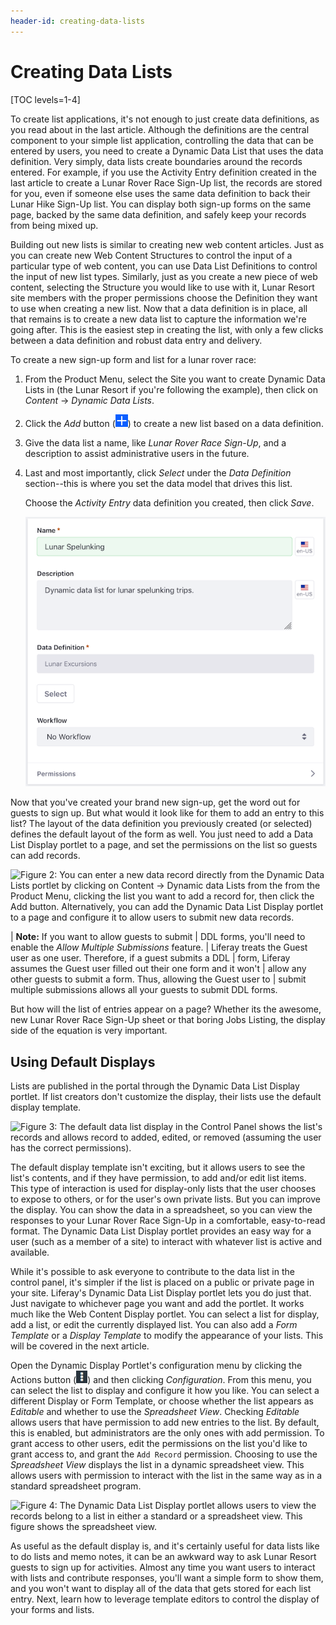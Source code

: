 ```yaml
---
header-id: creating-data-lists
---
```


# Creating Data Lists

[TOC levels=1-4]

<!-- Update Screen shots to Lunar Resort example -->

To create list applications, it's not enough to just create data definitions, as
you read about in the last article. Although the definitions are the central
component to your simple list application, controlling the data that can be
entered by users, you need to create a Dynamic Data List that uses the data
definition. Very simply, data lists create boundaries around the records
entered. For example, if you use the Activity Entry definition created in the
last article to create a Lunar Rover Race Sign-Up list, the records are stored
for you, even if someone else uses the same data definition to back their Lunar
Hike Sign-Up list. You can display both sign-up forms on the same page, backed
by the same data definition, and safely keep your records from being mixed up.

Building out new lists is similar to creating new web content articles. Just as
you can create new Web Content Structures to control the input of a particular
type of web content, you can use Data List Definitions to control the input of
new list types. Similarly, just as you create a new piece of web content,
selecting the Structure you would like to use with it, Lunar Resort site members
with the proper permissions choose the Definition they want to use when creating
a new list. Now that a data definition is in place, all that remains is to
create a new data list to capture the information we're going after. This is the
easiest step in creating the list, with only a few clicks between a data
definition and robust data entry and delivery.

To create a new sign-up form and list for a lunar rover race:

1. From the Product Menu, select the Site you want to create Dynamic Data Lists
in (the Lunar Resort if you're following the example), then click on *Content*
&rarr; *Dynamic Data Lists*.

2. Click the *Add* button (![Add Icon](../../../images/icon-add.png)) to create a new list based on a data definition.

3. Give the data list a name, like *Lunar Rover Race Sign-Up*, and a description to
   assist administrative users in the future.

4. Last and most importantly, click *Select* under the *Data Definition*
   section--this is where you set the data model that drives this list.

    Choose the *Activity Entry* data definition you created, then click
    *Save*.

    ![Figure 1: Give your list a name, a description, and select a data definition for the list.](../../../images/ddl-add-list.png)

Now that you've created your brand new sign-up, get the word out for guests to
sign up. But what would it look like for them to add an entry to this list? The
layout of the data definition you previously created (or selected) defines the
default layout of the form as well. You just need to add a Data List Display
portlet to a page, and set the permissions on the list so guests can add
records.

![Figure 2: You can enter a new data record directly from the Dynamic Data Lists portlet by clicking on *Content* &rarr; *Dynamic data Lists* from the from the Product Menu, clicking the list you want to add a record for, then click the *Add* button.  Alternatively, you can add the Dynamic Data List Display portlet to a page and configure it to allow users to submit new data records.](../../../images/ddl-displayportlet-add.png)

| **Note:** If you want to allow guests to submit
|  DDL forms, you'll need to enable the *Allow Multiple Submissions* feature.
|  Liferay treats the Guest user as one user. Therefore, if a guest submits a DDL
|  form, Liferay assumes the Guest user filled out their one form and it won't
|  allow any other guests to submit a form. Thus, allowing the Guest user to
|  submit multiple submissions allows all your guests to submit DDL forms.

But how will the list of entries appear on a page? Whether its the awesome, new Lunar
Rover Race Sign-Up sheet or that boring Jobs Listing, the display side of the
equation is very important. 

## Using Default Displays

Lists are published in the portal through the Dynamic Data List Display portlet.
If list creators don't customize the display, their lists use the default display
template.

![Figure 3: The default data list display in the Control Panel shows the list's records and allows record to added, edited, or removed (assuming the user has the correct permissions).](../../../images/ddl-default-display.png)

The default display template isn't exciting, but it allows users to see the
list's contents, and if they have permission, to add and/or edit list items.
This type of interaction is used for display-only lists that the user chooses to
expose to others, or for the user's own private lists. But you can improve the
display. You can show the data in a spreadsheet, so you can view the responses
to your Lunar Rover Race Sign-Up in a comfortable, easy-to-read format. The Dynamic
Data List Display portlet provides an easy way for a user (such as a member of a
site) to interact with whatever list is active and available.

While it's possible to ask everyone to contribute to the data list in the
control panel, it's simpler if the list is placed on a public or private
page in your site. Liferay's Dynamic Data List Display portlet lets you do just
that. Just navigate to whichever page you want and add the portlet. It works
much like the Web Content Display portlet. You can select a list for display,
add a list, or edit the currently displayed list. You can also add a *Form
Template* or a *Display Template* to modify the appearance of your lists. This
will be covered in the next article.

Open the Dynamic Display Portlet's configuration menu by clicking the Actions
button (![Configuration Menu](../../../images/icon-options.png)) and then
clicking *Configuration*. From this menu, you can select the list to display and
configure it how you like. You can select a different Display or Form Template,
or choose whether the list appears as *Editable* and whether to use the
*Spreadsheet View*. Checking *Editable* allows users that have permission to add
new entries to the list.  By default, this is enabled, but administrators are
the only ones with add permission. To grant access to other users, edit the
permissions on the list you'd like to grant access to, and grant the `Add
Record` permission. Choosing to use the *Spreadsheet View* displays the list in
a dynamic spreadsheet view.  This allows users with permission to interact with
the list in the same way as in a standard spreadsheet program.

![Figure 4: The Dynamic Data List Display portlet allows users to view the records belong to a list in either a standard or a spreadsheet view. This figure shows the spreadsheet view.](../../../images/ddl-spreadsheet-view.png)

As useful as the default display is, and it's certainly useful for data lists
like to do lists and memo notes, it can be an awkward way to ask Lunar Resort
guests to sign up for activities. Almost any time you want users to
interact with lists and contribute responses, you'll want a simple form to show
them, and you won't want to display all of the data that gets stored for each list
entry. Next, learn how to leverage template editors to control the display of
your forms and lists.
